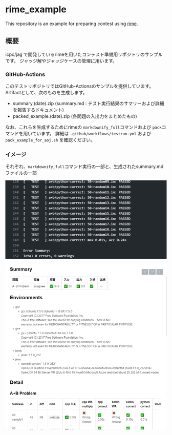 # rime_example
This repository is an example for preparing contest using [rime](https://github.com/icpc-jag/rime).

## 概要

icpc/jag で開発しているrimeを用いたコンテスト準備用リポジトリのサンプルです。
ジャッジ解やジャッジケースの管理に用います。

### GitHub-Actions

このテストリポジトリではGitHub-Actionsのサンプルを提供しています。
Artifactとして、次のものを生成します。
- summary.(date).zip (summary.md : テスト実行結果のサマリーおよび詳細を報告するドキュメント)
- packed_example.(date).zip (各問題の入出力をまとめたもの)

なお、これらを生成するためにrimeの `markdownify_full`コマンドおよび `pack`コマンドを用いています。
詳細は `.github/workflows/testrun.yml` および `pack_example_for_aoj.sh` を確認ください。


### イメージ

それぞれ、`markdownify_full`コマンド実行の一部と、生成されたsummary.mdファイルの一部


![](img/rime-test.png)


![](img/rime-summary.png)